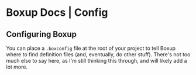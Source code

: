 # Boxup Docs | Config

## Configuring Boxup

You can place a `.boxconfig` file at the root of your project to tell Boxup where to find definition files (and, eventually, do other stuff). There's not too much else to say here, as I'm still thinking this through, and will likely add a lot more. 